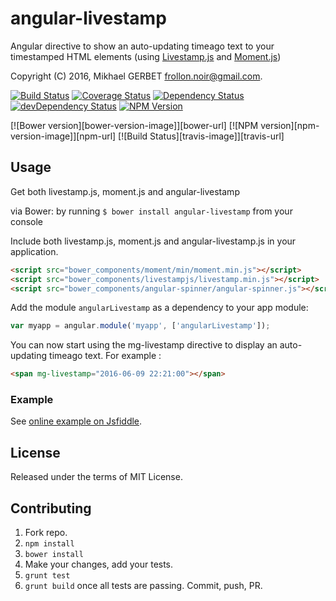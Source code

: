 # angular-livestamp

Angular directive to show an auto-updating timeago text to your timestamped HTML elements (using [Livestamp.js](https://mattbradley.github.io/livestampjs/) and [Moment.js](http://momentjs.com/))

Copyright (C) 2016, Mikhael GERBET <frollon.noir@gmail.com>.

[![Build Status](https://travis-ci.org/MikhaelGerbet/angular-livestamp.png?branch=master)](https://travis-ci.org/MikhaelGerbet/angular-livestamp)
[![Coverage Status](https://coveralls.io/repos/github/MikhaelGerbet/angular-livestamp/badge.svg?branch=master)](https://coveralls.io/github/MikhaelGerbet/angular-livestamp?branch=master)
[![Dependency Status](https://david-dm.org/MikhaelGerbet/angular-livestamp.svg?style=flat)](https://david-dm.org/MikhaelGerbet/angular-livestamp)
[![devDependency Status](https://david-dm.org/MikhaelGerbet/angular-livestamp/dev-status.svg?style=flat)](https://david-dm.org/MikhaelGerbet/angular-livestamp#info=devDependencies)
[![NPM Version](http://img.shields.io/npm/v/angular-livestamp.svg?style=flat)](https://www.npmjs.org/)

[![Bower version][bower-version-image]][bower-url]
[![NPM version][npm-version-image]][npm-url]
[![Build Status][travis-image]][travis-url]


## Usage

Get both livestamp.js, moment.js and angular-livestamp

via Bower: by running ``` $ bower install angular-livestamp ``` from your console

Include both livestamp.js, moment.js and angular-livestamp.js in your application.

```html
<script src="bower_components/moment/min/moment.min.js"></script>
<script src="bower_components/livestampjs/livestamp.min.js"></script>
<script src="bower_components/angular-spinner/angular-spinner.js"></script>
```

Add the module `angularLivestamp` as a dependency to your app module:

```js
var myapp = angular.module('myapp', ['angularLivestamp']);
```

You can now start using the mg-livestamp directive to display an auto-updating timeago text.
For example :

```html
<span mg-livestamp="2016-06-09 22:21:00"></span>
```

### Example

See [online example on Jsfiddle](https://jsfiddle.net/mikhaelgerbet/r5kfj7b1/).

## License

Released under the terms of MIT License.

## Contributing

1. Fork repo.
2. `npm install`
3. `bower install`
4. Make your changes, add your tests.
5. `grunt test`
6. `grunt build` once all tests are passing. Commit, push, PR.
